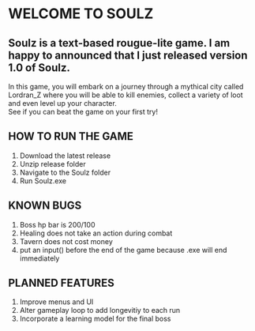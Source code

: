 # WELCOME TO SOULZ

## Soulz is a text-based rougue-lite game. I am happy to announced that I just released version 1.0 of Soulz.
In this game, you will embark on a journey through a mythical city called Lordran_Z where you will be able to kill enemies, collect a variety of loot and even level up your character.\
See if you can beat the game on your first try!

## HOW TO RUN THE GAME
1. Download the latest release
2. Unzip release folder
3. Navigate to the Soulz folder
4. Run Soulz.exe

## KNOWN BUGS
1. Boss hp bar is 200/100
2. Healing does not take an action during combat
3. Tavern does not cost money
4. put an input() before the end of the game because .exe will end immediately

## PLANNED FEATURES
1. Improve menus and UI
2. Alter gameplay loop to add longevitiy to each run
3. Incorporate a learning model for the final boss
